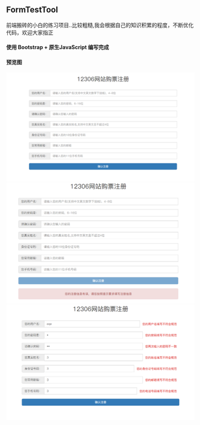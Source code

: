 ## FormTestTool
前端搬砖的小白的练习项目..比较粗糙,我会根据自己的知识积累的程度，不断优化代码，欢迎大家指正
####  使用 Bootstrap + 原生JavaScript 编写完成
#### 预览图
![image1](preview/image1.png)
![image2](preview/image2.png)
![image3](preview/image3.png)
